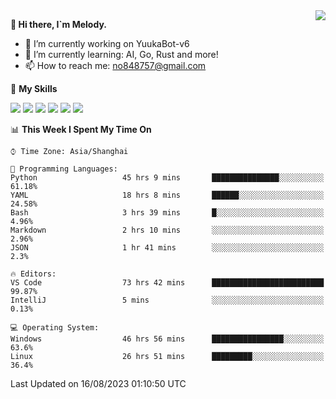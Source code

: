 <a href="#">
  <img align="right" src="https://github-readme-stats.vercel.app/api?username=melodyyuuka&count_private=true&show_icons=true" />
</a>

**👋 Hi there, I`m Melody.**

- 🔭 I’m currently working on YuukaBot-v6
- 🌱 I’m currently learning: AI, Go, Rust and more!
- 📫 How to reach me: no848757@gmail.com

🌟 **My Skills** 

![](https://img.shields.io/badge/-Python-3e74a2?style=flat-square&logo=Python&logoColor=fff)
![](https://img.shields.io/badge/-Java-007396?style=flat-square&logo=OpenJDK&logoColor=fff)
![](https://img.shields.io/badge/-Node.js-339933?style=flat-square&logo=Node.js&logoColor=fff)
![](https://img.shields.io/badge/-Git-f05032?style=flat-square&logo=git&logoColor=fff)
![](https://img.shields.io/badge/-PostgreSQL-4169e1?style=flat-square&logo=PostgreSQL&logoColor=fff)
![](https://img.shields.io/badge/-VSCode-007acc?style=flat-square&logo=Visual-Studio-Code&logoColor=fff)


<!--START_SECTION:waka-->
📊 **This Week I Spent My Time On** 

```text
⌚︎ Time Zone: Asia/Shanghai

💬 Programming Languages: 
Python                   45 hrs 9 mins       ███████████████░░░░░░░░░░   61.18% 
YAML                     18 hrs 8 mins       ██████░░░░░░░░░░░░░░░░░░░   24.58% 
Bash                     3 hrs 39 mins       █░░░░░░░░░░░░░░░░░░░░░░░░   4.96% 
Markdown                 2 hrs 10 mins       ░░░░░░░░░░░░░░░░░░░░░░░░░   2.96% 
JSON                     1 hr 41 mins        ░░░░░░░░░░░░░░░░░░░░░░░░░   2.3%

🔥 Editors: 
VS Code                  73 hrs 42 mins      █████████████████████████   99.87% 
IntelliJ                 5 mins              ░░░░░░░░░░░░░░░░░░░░░░░░░   0.13%

💻 Operating System: 
Windows                  46 hrs 56 mins      ████████████████░░░░░░░░░   63.6% 
Linux                    26 hrs 51 mins      █████████░░░░░░░░░░░░░░░░   36.4%

```


 Last Updated on 16/08/2023 01:10:50 UTC
<!--END_SECTION:waka-->
